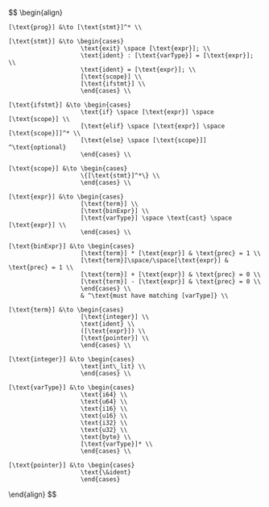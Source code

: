 $$
\begin{align}

    [\text{prog}] &\to [\text{stmt}]^* \\

    [\text{stmt}] &\to \begin{cases} 
                        \text{exit} \space [\text{expr}]; \\
                        \text{ident} : [\text{varType}] = [\text{expr}]; \\
                        \text{ident} = [\text{expr}]; \\
                        [\text{scope}] \\
                        [\text{ifstmt}] \\
                        \end{cases} \\

    [\text{ifstmt}] &\to \begin{cases}
                        \text{if} \space [\text{expr}] \space [\text{scope}] \\
                        [\text{elif} \space [\text{expr}] \space  [\text{scope}]]^* \\
                        [\text{else} \space [\text{scope}]] ^\text{optional}
                        \end{cases} \\
    
    [\text{scope}] &\to \begin{cases}
                        \{[\text{stmt}]^*\} \\
                        \end{cases} \\

    [\text{expr}] &\to \begin{cases}
                        [\text{term}] \\
                        [\text{binExpr}] \\
                        [\text{varType}] \space \text{cast} \space [\text{expr}] \\
                        \end{cases} \\

    [\text{binExpr}] &\to \begin{cases}
                        [\text{term}] * [\text{expr}] & \text{prec} = 1 \\
                        [\text{term}]\space/\space[\text{expr}] & \text{prec} = 1 \\
                        [\text{term}] + [\text{expr}] & \text{prec} = 0 \\
                        [\text{term}] - [\text{expr}] & \text{prec} = 0 \\
                        \end{cases} \\
                        & ^\text{must have matching [varType]} \\
    
    [\text{term}] &\to \begin{cases}
                        [\text{integer}] \\
                        \text{ident} \\
                        ([\text{expr}]) \\
                        [\text{pointer}] \\
                        \end{cases} \\

    [\text{integer}] &\to \begin{cases}
                        \text{int\_lit} \\
                        \end{cases} \\
    
    [\text{varType}] &\to \begin{cases}
                        \text{i64} \\
                        \text{u64} \\
                        \text{i16} \\
                        \text{u16} \\
                        \text{i32} \\
                        \text{u32} \\
                        \text{byte} \\
                        [\text{varType}]* \\
                        \end{cases} \\
    
    [\text{pointer}] &\to \begin{cases}
                        \text{\&ident}
                        \end{cases}

\end{align}
$$